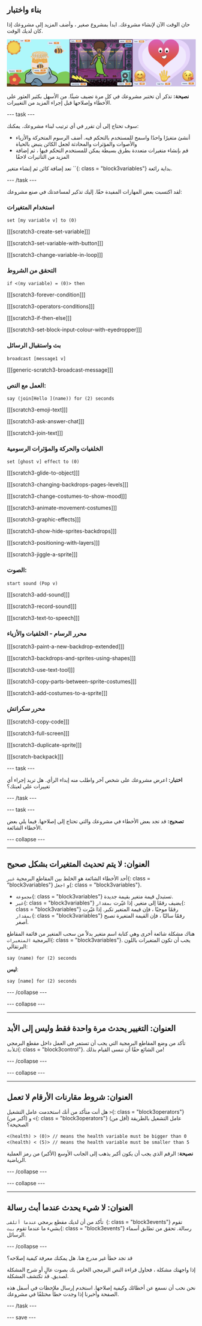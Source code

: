 ## بناء واختبار

حان الوقت الآن لإنشاء مشروعك. ابدأ بمشروع صغير ، وأضف المزيد إلى مشروعك إذا كان لديك الوقت.

![](images/step3_image.png)

**نصيحة:** تذكر أن تختبر مشروعك في كل مرة تضيف شيئًا. من الأسهل بكثير العثور على الأخطاء وإصلاحها قبل إجراء المزيد من التغييرات.

--- task ---

سوف تحتاج إلى أن تقرر في أي ترتيب لبناء مشروعك. يمكنك:

+ أنشئ متغيرًا واحدًا واسمح للمستخدم بالتحكم فيه. أضف الرسوم المتحركة والأزياء والأصوات والمؤثرات والمحادثة لجعل الكائن ينبض بالحياة
+ قم بإنشاء متغيرات متعددة بطرق بسيطة يمكن للمستخدم التحكم فيها ، ثم إضافة المزيد من التأثيرات لاحقًا

تعد إضافة كائن ثم إنشاء متغير ``{: class = "block3variables"} بداية رائعة.

--- /task ---

لقد اكتسبت بعض المهارات المفيدة حقًا. إليك تذكير لمساعدتك في صنع مشروعك:

### استخدام المتغيرات

```blocks3
set [my variable v] to (0)
```

[[[scratch3-create-set-variable]]]

[[[scratch3-set-variable-with-button]]]

[[[scratch3-change-variable-in-loop]]]

### التحقق من الشروط

```blocks3
if <(my variable) = (0)> then
```

[[[scratch3-forever-condition]]]

[[[scratch3-operators-conditions]]]

[[[scratch3-if-then-else]]]

[[[scratch3-set-block-input-colour-with-eyedropper]]]

### بث واستقبال الرسائل

```blocks3
broadcast [message1 v]
```

[[[generic-scratch3-broadcast-message]]]

### العمل مع النص:

```blocks3
say (join[Hello ](name)) for (2) seconds
```

[[[scratch3-emoji-text]]]

[[[scratch3-ask-answer-chat]]]

[[[scratch3-join-text]]]

### الخلفيات والحركة والمؤثرات الرسومية

```blocks3
set [ghost v] effect to (0)
```

[[[scratch3-glide-to-object]]]

[[[scratch3-changing-backdrops-pages-levels]]]

[[[scratch3-change-costumes-to-show-mood]]]

[[[scratch3-animate-movement-costumes]]]

[[[scratch3-graphic-effects]]]

[[[scratch3-show-hide-sprites-backdrops]]]

[[[scratch3-positioning-with-layers]]]

[[[scratch3-jiggle-a-sprite]]]

### الصوت:

```blocks3
start sound (Pop v)
```

[[[scratch3-add-sound]]]

[[[scratch3-record-sound]]]

[[[scratch3-text-to-speech]]]

### محرر الرسام - الخلفيات والأزياء

[[[scratch3-paint-a-new-backdrop-extended]]]

[[[scratch3-backdrops-and-sprites-using-shapes]]]

[[[scratch3-use-text-tool]]]

[[[scratch3-copy-parts-between-sprite-costumes]]]

[[[scratch3-add-costumes-to-a-sprite]]]

### محرر سكراتش

[[[scratch3-copy-code]]]

[[[scratch3-full-screen]]]

[[[scratch3-duplicate-sprite]]]

[[[scratch-backpack]]]


--- task ---

**اختبار:** اعرض مشروعك على شخص آخر واطلب منه إبداء الرأي. هل تريد إجراء أي تغييرات على لعبتك؟

--- /task ---

--- task ---

**تصحيح:** قد تجد بعض الأخطاء في مشروعك والتي تحتاج إلى إصلاحها. فيما يلي بعض الأخطاء الشائعة.


--- collapse ---

---
العنوان: لا يتم تحديث المتغيرات بشكل صحيح
---

أحد الأخطاء الشائعة هو الخلط بين المقاطع البرمجية `غير`{: class = "block3variables"} و `اجعل`{: class = "block3variables"}.

+ `مجموعة`{: class = "block3variables"} تستبدل قيمة متغير بقيمة جديدة.
+ `غير`{: class = "block3variables"} يضيف رقمًا إلى متغير. إذا غيّرت `بمقدار`{: class = "block3variables"} رقمًا موجبًا ، فإن قيمة المتغير تكبر. إذا غيّرت `بمقدار`{: class = "block3variables"} رقمًا سالبًا ، فإن القيمة المتغيرة تصبح أصغر.


هناك مشكلة شائعة أخرى وهي كتابة اسم متغير بدلاً من سحب المتغير من قائمة المقاطع البرمجية `المتغيرات`{: class = "block3variables"}. يجب أن تكون المتغيرات باللون البرتقالي:

```blocks3
say (name) for (2) seconds
```

**ليس**:

```blocks3
say [name] for (2) seconds
```

--- /collapse ---

--- collapse ---

---
العنوان: التغيير يحدث مرة واحدة فقط وليس إلى الأبد
---

تأكد من وضع المقاطع البرمجية التي يجب أن تستمر في العمل داخل مقطع البرمجي `للأبد`{: class = "block3control"}. من الشائع حقًا أن تنسى القيام بذلك!

--- /collapse ---

--- collapse ---

---
العنوان: شروط مقارنات الأرقام لا تعمل
---

هل أنت متأكد من أنك استخدمت عامل التشغيل `>`{: class = "block3operators"} (أكبر من) و `<`{: class = "block3operators"} (أقل من) عامل التشغيل بالطريقة الصحيحة؟

```blocks3
<(health) > (0)> // means the health variable must be bigger than 0
<(health) < (5)> // means the health variable must be smaller than 5
```

**نصيحة:** الرقم الذي يجب أن يكون أكبر يذهب إلى الجانب الأوسع (الأكبر) من رمز العملية الرياضية.

--- /collapse ---

--- collapse ---

---
العنوان: لا شيء يحدث عندما أبث رسالة
---

تأكد من أن لديك مقطع برمجي `عندما أتلقى `{: class = "block3events"} تقوم بشيء ما عندما تقوم `ببث`{: class = "block3events"} رسالة. تحقق من تطابق أسماء الرسائل.

--- /collapse ---

قد تجد خطأ غير مدرج هنا. هل يمكنك معرفة كيفية إصلاحه؟

إذا واجهتك مشكلة ، فحاول قراءة النص البرمجي الخاص بك بصوت عالٍ أو شرح المشكلة لصديق. قد تكتشف المشكلة.

نحن نحب أن نسمع عن أخطائك وكيفية إصلاحها. استخدم إرسال ملاحظات في أسفل هذه الصفحة وأخبرنا إذا وجدت خطأً مختلفًا في مشروعك.

--- /task ---


--- save ---

